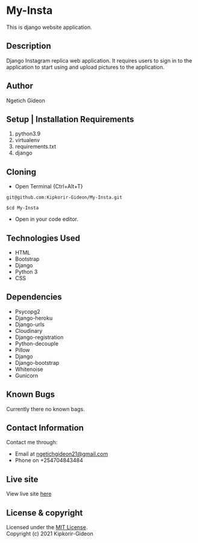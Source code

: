# My-Insta

This is django website application.


## Description
Django Instagram replica web application. It requires users to sign in to the application to start using and upload pictures to the application.


## Author
Ngetich Gideon

## Setup | Installation Requirements
1. python3.9
2. virtualenv
3. requirements.txt
4. django

## Cloning
* Open Terminal {Ctrl+Alt+T}
```
git@github.com:Kipkorir-Gideon/My-Insta.git
```
```
$cd My-Insta
```
* Open in your code editor.


## Technologies Used
* HTML
* Bootstrap
* Django
* Python 3
* CSS


## Dependencies
* Psycopg2
* Django-heroku
* Django-urls
* Cloudinary
* Django-registration
* Python-decouple
* Pillow
* Django
* Django-bootstrap
* Whitenoise
* Gunicorn

## Known Bugs
Currently there no known bags.


## Contact Information

Contact me through: 
* Email at ngetichgideon21@gmail.com 
* Phone on +254704843484

## Live site

View live site [here](https://gidzinsta.herokuapp.com/)

## License & copyright
Licensed under the [MIT License](LICENSE).<br />
Copyright (c) 2021 Kipkorir-Gideon